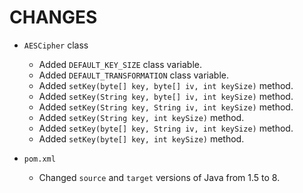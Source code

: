 CHANGES
=======

- `AESCipher` class
    * Added `DEFAULT_KEY_SIZE` class variable.
    * Added `DEFAULT_TRANSFORMATION` class variable.
    * Added `setKey(byte[] key, byte[] iv, int keySize)` method.
    * Added `setKey(String key, byte[] iv, int keySize)` method.
    * Added `setKey(String key, String iv, int keySize)` method.
    * Added `setKey(String key, int keySize)` method.
    * Added `setKey(byte[] key, String iv, int keySize)` method.
    * Added `setKey(byte[] key, int keySize)` method.

- `pom.xml`
    * Changed `source` and `target` versions of Java from 1.5 to 8.
